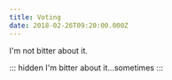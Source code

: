 ```yaml
---
title: Voting
date: 2018-02-26T09:20:00.000Z
---
```


I'm not bitter about it.

::: hidden
I'm bitter about it...sometimes
:::